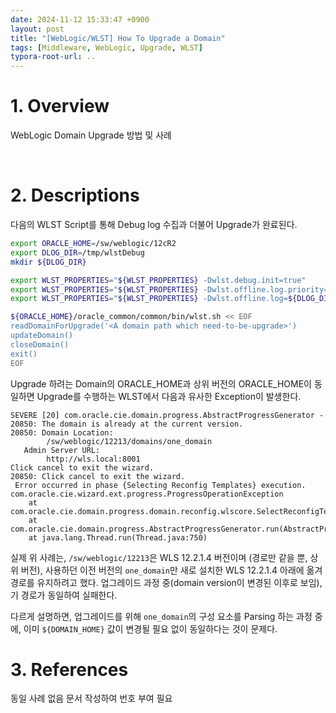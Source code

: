 ```yaml
---
date: 2024-11-12 15:33:47 +0900
layout: post
title: "[WebLogic/WLST] How To Upgrade a Domain"
tags: [Middleware, WebLogic, Upgrade, WLST]
typora-root-url: ..
---
```


# 1. Overview
WebLogic Domain Upgrade 방법 및 사례

<br>

# 2. Descriptions
다음의 WLST Script를 통해 Debug log 수집과 더불어 Upgrade가 완료된다.
```sh
export ORACLE_HOME=/sw/weblogic/12cR2
export DLOG_DIR=/tmp/wlstDebug
mkdir ${DLOG_DIR}

export WLST_PROPERTIES="${WLST_PROPERTIES} -Dwlst.debug.init=true"
export WLST_PROPERTIES="${WLST_PROPERTIES} -Dwlst.offline.log.priority=debug"
export WLST_PROPERTIES="${WLST_PROPERTIES} -Dwlst.offline.log=${DLOG_DIR}/debug.log"

${ORACLE_HOME}/oracle_common/common/bin/wlst.sh << EOF
readDomainForUpgrade('<A domain path which need-to-be-upgrade>')
updateDomain()
closeDomain()
exit()
EOF
```

Upgrade 하려는 Domain의 ORACLE_HOME과
상위 버전의 ORACLE_HOME이 동일하면 Upgrade를 수행하는 WLST에서 다음과 유사한 Exception이 발생한다.
```
SEVERE [20] com.oracle.cie.domain.progress.AbstractProgressGenerator - 20850: The domain is already at the current version.
20850: Domain Location:
        /sw/weblogic/12213/domains/one_domain
   Admin Server URL:
        http://wls.local:8001
Click cancel to exit the wizard.
20850: Click cancel to exit the wizard.
 Error occurred in phase {Selecting Reconfig Templates} execution.
com.oracle.cie.wizard.ext.progress.ProgressOperationException
    at com.oracle.cie.domain.progress.domain.reconfig.wlscore.SelectReconfigTemplatePhase.execute(SelectReconfigTemplatePhase.java:71)
    at com.oracle.cie.domain.progress.AbstractProgressGenerator.run(AbstractProgressGenerator.java:94)
    at java.lang.Thread.run(Thread.java:750)
```

실제 위 사례는,
`/sw/weblogic/12213`은 WLS 12.2.1.4 버전이며 (경로만 같을 뿐, 상위 버전),
사용하던 이전 버전의 `one_domain`만 새로 설치한 WLS 12.2.1.4 아래에 옮겨 경로를 유지하려고 했다.
업그레이드 과정 중(domain version이 변경된 이후로 보임), 기 경로가 동일하여 실패한다.

다르게 설명하면,
업그레이드를 위해 `one_domain`의 구성 요소를 Parsing 하는 과정 중에,
이미 `${DOMAIN_HOME}` 값이 변경될 필요 없이 동일하다는 것이 문제다.


# 3. References
동일 사례 없음
문서 작성하여 번호 부여 필요
